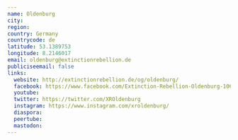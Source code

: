 ```yaml
---
name: Oldenburg
city:
region:
country: Germany
countrycode: de
latitude: 53.1389753
longitude: 8.2146017
email: oldenburg@extinctionrebellion.de
publiciseemail: false
links:
  website: http://extinctionrebellion.de/og/oldenburg/
  facebook: https://www.facebook.com/Extinction-Rebellion-Oldenburg-106155757405402/
  youtube:
  twitter: https://twitter.com/XROldenburg
  instagram: https://www.instagram.com/xroldenburg/
  diaspora:
  peertube:
  mastodon:
---
```

